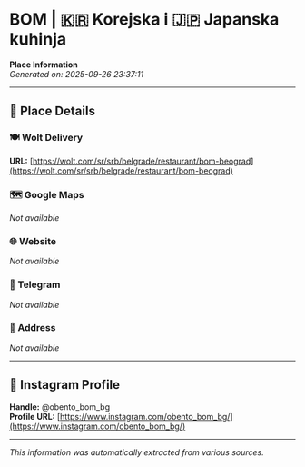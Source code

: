 # BOM | 🇰🇷 Korejska  i  🇯🇵 Japanska  kuhinja

**Place Information**  
*Generated on: 2025-09-26 23:37:11*

---

## 📍 Place Details

### 🍽️ Wolt Delivery
**URL:** [https://wolt.com/sr/srb/belgrade/restaurant/bom-beograd](https://wolt.com/sr/srb/belgrade/restaurant/bom-beograd)

### 🗺️ Google Maps
*Not available*

### 🌐 Website
*Not available*

### 📱 Telegram
*Not available*

### 📍 Address
*Not available*

---

## 🔗 Instagram Profile

**Handle:** @obento_bom_bg  
**Profile URL:** [https://www.instagram.com/obento_bom_bg/](https://www.instagram.com/obento_bom_bg/)

---

*This information was automatically extracted from various sources.*
